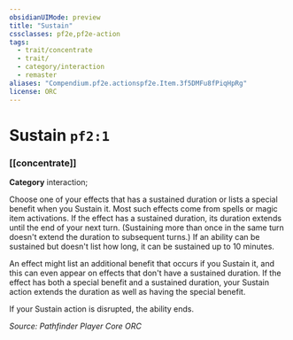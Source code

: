 ```yaml
---
obsidianUIMode: preview
title: "Sustain"
cssclasses: pf2e,pf2e-action
tags:
  - trait/concentrate
  - trait/
  - category/interaction
  - remaster
aliases: "Compendium.pf2e.actionspf2e.Item.3f5DMFu8fPiqHpRg"
license: ORC
---
```

# Sustain `pf2:1`

### [[concentrate]]

**Category** interaction; 




Choose one of your effects that has a sustained duration or lists a special benefit when you Sustain it. Most such effects come from spells or magic item activations. If the effect has a sustained duration, its duration extends until the end of your next turn. (Sustaining more than once in the same turn doesn't extend the duration to subsequent turns.) If an ability can be sustained but doesn't list how long, it can be sustained up to 10 minutes.

An effect might list an additional benefit that occurs if you Sustain it, and this can even appear on effects that don't have a sustained duration. If the effect has both a special benefit and a sustained duration, your Sustain action extends the duration as well as having the special benefit.

If your Sustain action is disrupted, the ability ends.

*Source: Pathfinder Player Core*
*ORC*